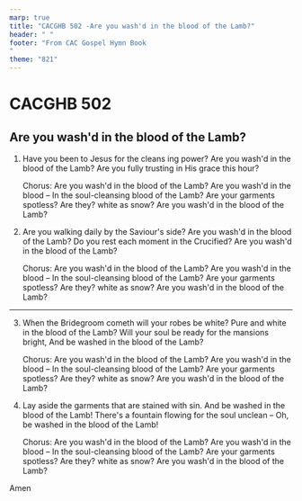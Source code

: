 ```yaml
---
marp: true
title: "CACGHB 502 -Are you wash'd in the blood of the Lamb?"
header: " "
footer: "From CAC Gospel Hymn Book 
"
theme: "821"
---
```


<style>
    :root {
        font-size: 1.9em;
    }

    section {
        display: flex;
        flex-direction: column;
        justify-content: space-evenly;
        gap: 0.2rem 1.2rem;

    }
    section ol {
        display: grid;
        grid-template-columns: 1fr 1fr;
        gap: 0.2rem 1.2rem;
        margin: 0;
    }
    section h1, section h2 {
        grid-column: span 2;
    }

	section h2 {
		font-size: 1.2em;
	}
</style>

# CACGHB 502

## Are you wash'd in the blood of the Lamb?

1. Have you been to Jesus for the cleans ing power?
   Are you wash'd in the blood of the Lamb?
   Are you fully trusting in His grace this hour?

   Chorus:
   Are you wash'd in the blood of the Lamb?
   Are you wash'd in the blood –
   In the soul-cleansing blood of the Lamb?
   Are your garments spotless?
   Are they? white as snow?
   Are you wash'd in the blood of the Lamb?

2. Are you walking daily by the Saviour's side?
   Are you wash'd in the blood of the Lamb?
   Do you rest each moment in the Crucified?
   Are you wash'd in the blood of the Lamb?

   Chorus:
   Are you wash'd in the blood of the Lamb?
   Are you wash'd in the blood –
   In the soul-cleansing blood of the Lamb?
   Are your garments spotless?
   Are they? white as snow?
   Are you wash'd in the blood of the Lamb?

---

3. When the Bridegroom cometh will your robes be white?
   Pure and white in the blood of the Lamb?
   Will your soul be ready for the mansions bright,
   And be washed in the blood of the Lamb?

   Chorus:
   Are you wash'd in the blood of the Lamb?
   Are you wash'd in the blood –
   In the soul-cleansing blood of the Lamb?
   Are your garments spotless?
   Are they? white as snow?
   Are you wash'd in the blood of the Lamb?

4. Lay aside the garments that are stained with sin.
   And be washed in the blood of the Lamb!
   There's a fountain flowing for the soul unclean –
   Oh, be washed in the blood of the Lamb!

   Chorus:
   Are you wash'd in the blood of the Lamb?
   Are you wash'd in the blood –
   In the soul-cleansing blood of the Lamb?
   Are your garments spotless?
   Are they? white as snow?
   Are you wash'd in the blood of the Lamb?

Amen
